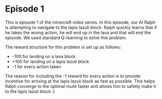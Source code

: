 # Episode 1

This is episode 1 of the minecraft video series. In this episode, our AI Ralph is attempting to navigate to the lapis lazuli block.
Ralph quickly learns that if he takes the wrong action, he will end up in the lava and that will end the episode. We used standard Q-learning to solve this problem.

The reward structure for this problem is set up as follows:

* -100 for landing on a lava block
* +100 for landing on a lapis lazuli block
* -1 for every action taken

The reason for including the -1 reward for every action is to provide incentive for arriving at the lapis lazuli block as fast as possible. 
This helps Ralph converge to the optimal route faster and allows him to safetly make it to the lapis lazuli block :)

